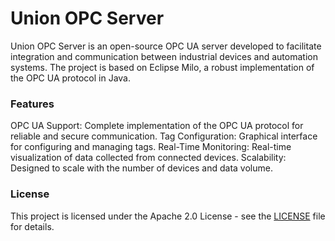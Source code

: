# Union OPC Server

Union OPC Server is an open-source OPC UA server developed to facilitate integration and communication between industrial devices and automation systems. The project is based on Eclipse Milo, a robust implementation of the OPC UA protocol in Java.

### Features
OPC UA Support: Complete implementation of the OPC UA protocol for reliable and secure communication.
Tag Configuration: Graphical interface for configuring and managing tags.
Real-Time Monitoring: Real-time visualization of data collected from connected devices.
Scalability: Designed to scale with the number of devices and data volume.

### License
This project is licensed under the Apache 2.0 License - see the [LICENSE](LICENSE) file for details.
